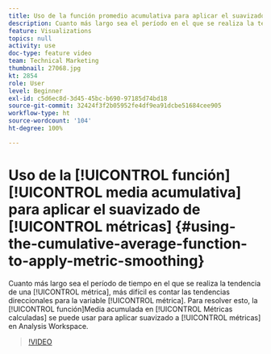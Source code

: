 ```yaml
---
title: Uso de la función promedio acumulativa para aplicar el suavizado de métricas
description: Cuanto más largo sea el período en el que se realiza la tendencia de una métrica, más difícil será indicar las tendencias direccionales de la métrica. Para resolver esto, se puede usar la función Media acumulativa de Métricas calculadas para aplicar suavizado a las métricas en Analysis Workspace.
feature: Visualizations
topics: null
activity: use
doc-type: feature video
team: Technical Marketing
thumbnail: 27068.jpg
kt: 2854
role: User
level: Beginner
exl-id: c5d6ec8d-3d45-45bc-b690-97185d74bd18
source-git-commit: 32424f3f2b05952fe4df9ea91dcbe51684cee905
workflow-type: ht
source-wordcount: '104'
ht-degree: 100%

---
```


# Uso de la [!UICONTROL función] [!UICONTROL media acumulativa] para aplicar el suavizado de [!UICONTROL métricas] {#using-the-cumulative-average-function-to-apply-metric-smoothing}

Cuanto más largo sea el período de tiempo en el que se realiza la tendencia de una [!UICONTROL métrica], más difícil es contar las tendencias direccionales para la variable [!UICONTROL métrica]. Para resolver esto, la [!UICONTROL función]Media acumulada en [!UICONTROL Métricas calculadas] se puede usar para aplicar suavizado a [!UICONTROL métricas] en Analysis Workspace.

>[!VIDEO](https://video.tv.adobe.com/v/27068/?quality=9)
